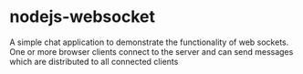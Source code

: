 # nodejs-websocket

A simple chat application to demonstrate the functionality of web sockets.
One or more browser clients connect to the server and can send messages which are distributed to all connected clients
